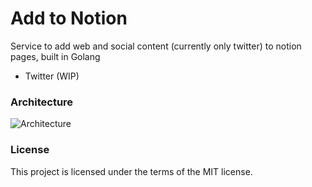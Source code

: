# Add to Notion

Service to add web and social content (currently only twitter) to notion pages, built in Golang

- Twitter (WIP)

### Architecture

![Architecture](https://github.com/stephensanwo/add-to-notion/tree/master/add-to-notion-server/docs/atchitecture.svg)

### License

This project is licensed under the terms of the MIT license.
